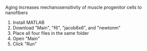 Aging increases mechanosensitivity of muscle progenitor cells to nanofibers

1. Install MATLAB
2. Download "Main", "f6", "jacob6x6", and "newtonm"
3. Place all four files in the same folder
4. Open "Main"
5. Click "Run"
